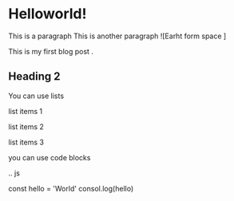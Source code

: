 # Helloworld!
This is a paragraph
This is another paragraph
![Earht form space ]

This is my first blog post .

## Heading 2 

You can use lists

list items 1

list items 2

list items 3

you can use code blocks

.. js

const hello = 'World'
consol.log(hello)